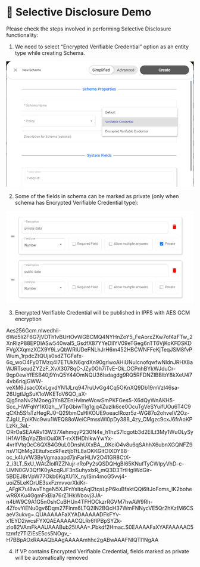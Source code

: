 # 🔐 Selective Disclosure Demo

Please check the steps involved in performing Selective Disclosure functionality:

1. We need to select “Encrypted Verifiable Credential” option as an entity type while creating Schema.

![](<../../../.gitbook/assets/0 (5) (1).png>)

2. Some of the fields in schema can be marked as private (only when schema has Encrypted Verifiable Credential type):

![](<../../../.gitbook/assets/1 (1) (3) (1).png>)

3. Encrypted Verifiable Credential will be published in IPFS with AES GCM encryption

Aes256Gcm.nIwedhii-6Wd5li2F6G7jVDTh1vBUrtOvWGBCMQ4NYHnZoY5\_FeAorxZKw7of4zFTw\_2XnRlzP88EPDIASw540waI5\_GsdfX87YYeDIlYV09eTGeg6nTT6VjKoKFDSKDFVgXXqmzXCX9Y9i\_vQbWRiUDeFNLhJrH6m452HBCWNFFeKjTeqJSM8fvPWum\_1rpdcZtQUjs0sdZTGFafx-6q\_woO4Fy0TMzq4I7ETUkN6qrdXn90grlwoAHiUNuIcnofqwfwNldnJRHX8aWJRTseudZYZzF\_XvX3078qC-JZy0Oh7iTvE-Ok\_OCPnhBYkWJduCr-9qp0ewYfESB40j9YnQ5Y44OmNQU36Isdagdg9RQ5RFDNZIBBlbY8kXeU474vb6riqjGWW-veXM6JsacOXxLgvdYN1JLrq947ruUvGg4Cq5OKnXQ9Db19mVzl46sa-26UgtIJgSuK1oWKEToV6QO\_aX-Qjg5naNv2M2oeg3Yn8ZEnHvlmeWowSmPKFGes5-X6dQyWnAKH5-Scc\_HWFqhY1KGzh\_\_VTpGbiwTlg1gjq4Zuzlk6ce0OcuTgVeSYuifUOu6T4C9qCKh5SfsTzHegRJ0-Q29bmCsHIKOUE9oeacIRozr5z-WG87o2ohveIV2Oz-ZJgU\_EplKNc9wu1WEQ88oWeiCPmssWI0pDy388\_4zy\_CMgzc9cxJ6frAoKPLzKr\_3aL-ORrOaSEAARv13W37XehmqyP230N4e\_h1hzS7lcgotb3d2ElLt3My1WuOLySylH1AV1BqYpZBniOui0KT-rxXfHDhIkwYwYx-4vrlfVtqOcC6QX84G9uL0DnshUXxBA\_\_0KciO4v8u6qSAhhX6ubnXGQNFZ9nsV1QhMg2EitufxcxRFeztjbTtL8aOKKGltOIXDY88-oc\_k4luVW3ByVgmaaapd7jnFarHLlV2O41GR8CtX-2\_i3LT\_5xU\_WAtZIolRZZNujr-rRoPy2sQSDQHgBI65KNufTyCWlpyVhD-c-UMN0GV3Qf1K0yAcqRJF3nSuhyxlxR\_mQ3D3TrtHgiWdGir-5BDEJ8rVpW77Okb6KqXU1X\_nyISm4moG5vvj4-uoiZ5LeKOrUE3sxFzmvvorXkiKr-\_AFgK7uI8wxThgeN5XJPnYsltqAqI2tqsLpP6kuBfaktQQi6ItJoFoms\_IK2bohewR8XKu4GgmFxBla76rZ1HkWbovj3JA-n4bW9C9A1G5nOshCuBHUn4TFHOCkzrRGVM7hwAW9Rh-4ZfovYiENu0gv6Dqm27Flnm6LTQ2IN2BQcH37WmFNNycVE5Qr2hKzIM6CSaeV3ukvg=.QUAAAAAFaXYADAAAAADFkFYv-x1EYD2iwcsFYXQAEAAAAACQLRr6flPBpSYZk-zlo82VAmFkAAUAAABub25lAAA=.Pbkdf2Hmac.S0EAAAAFaXYAFAAAAAC5tzmfz7TiZiEsE5cs5NOgv\_-H7BBpAOxRAAAQbAAgAAAAAmhhc2gABwAAAFNIQTI1NgAA

4. If VP contains Encrypted Verifiable Credential, fields marked as private will be automatically removed
